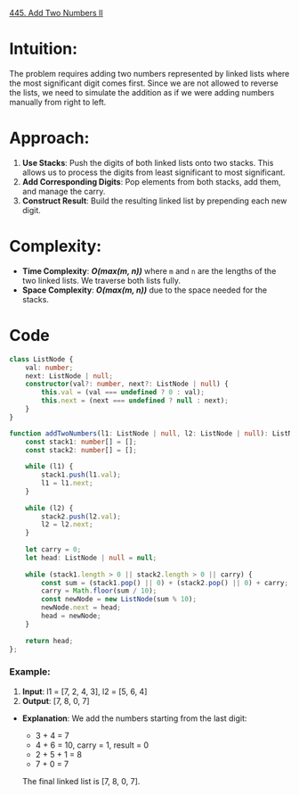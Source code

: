 [445. Add Two Numbers II](https://leetcode.com/problems/add-two-numbers-ii/)

# Intuition:
The problem requires adding two numbers represented by linked lists where the most significant digit comes first. Since we are not allowed to reverse the lists, we need to simulate the addition as if we were adding numbers manually from right to left.

# Approach:
1. **Use Stacks**: Push the digits of both linked lists onto two stacks. This allows us to process the digits from least significant to most significant.
2. **Add Corresponding Digits**: Pop elements from both stacks, add them, and manage the carry.
3. **Construct Result**: Build the resulting linked list by prepending each new digit.

# Complexity:
- **Time Complexity**: ***O(max(m, n))*** where `m` and `n` are the lengths of the two linked lists. We traverse both lists fully.
- **Space Complexity**: ***O(max(m, n))*** due to the space needed for the stacks.

# Code

```typescript
class ListNode {
    val: number;
    next: ListNode | null;
    constructor(val?: number, next?: ListNode | null) {
        this.val = (val === undefined ? 0 : val);
        this.next = (next === undefined ? null : next);
    }
}

function addTwoNumbers(l1: ListNode | null, l2: ListNode | null): ListNode | null {
    const stack1: number[] = [];
    const stack2: number[] = [];
    
    while (l1) {
        stack1.push(l1.val);
        l1 = l1.next;
    }
    
    while (l2) {
        stack2.push(l2.val);
        l2 = l2.next;
    }
    
    let carry = 0;
    let head: ListNode | null = null;
    
    while (stack1.length > 0 || stack2.length > 0 || carry) {
        const sum = (stack1.pop() || 0) + (stack2.pop() || 0) + carry;
        carry = Math.floor(sum / 10);
        const newNode = new ListNode(sum % 10);
        newNode.next = head;
        head = newNode;
    }
    
    return head;
};

```

### Example:
1. **Input**: l1 = [7, 2, 4, 3], l2 = [5, 6, 4]
2. **Output**: [7, 8, 0, 7]

- **Explanation**: We add the numbers starting from the last digit:
  - 3 + 4 = 7
  - 4 + 6 = 10, carry = 1, result = 0
  - 2 + 5 + 1 = 8
  - 7 + 0 = 7
  
  The final linked list is [7, 8, 0, 7].